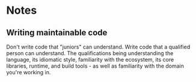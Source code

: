 # Notes

## Writing maintainable code
Don't write code that "juniors" can understand. Write code that a qualified person can understand. The qualifications being understanding the language, its idiomatic style, familiarity with the ecosystem, its core libraries, runtime, and build tools - as well as familiarity with the domain you're working in.